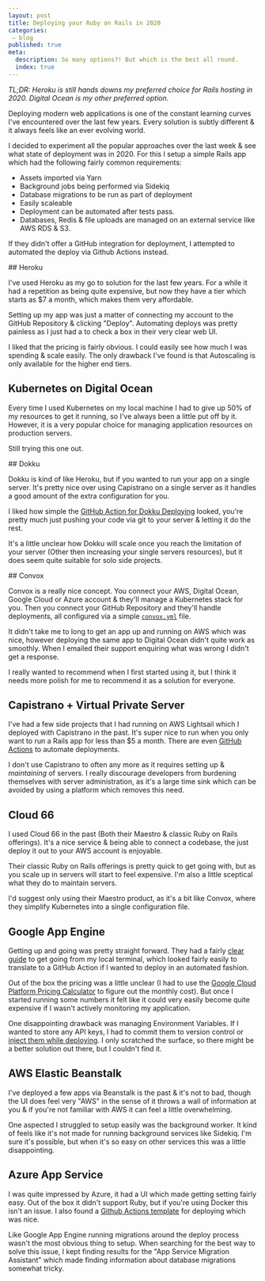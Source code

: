 ```yaml
---
layout: post
title: Deploying your Ruby on Rails in 2020
categories:
 – blog
published: true
meta:
  description: So many options?! But which is the best all round.
  index: true
---
```


_TL;DR: Heroku is still hands downs my preferred choice for Rails hosting in 2020. Digital Ocean is my other preferred option._

Deploying modern web applications is one of the constant learning curves I've encountered over the last few years. Every solution is subtly different & it always feels like an ever evolving world.

I decided to experiment all the popular approaches over the last week & see what state of deployment was in 2020. For this I setup a simple Rails app which had the following fairly common requirements:

* Assets imported via Yarn
* Background jobs being performed via Sidekiq
* Database migrations to be run as part of deployment
* Easily scaleable
* Deployment can be automated after tests pass.
* Databases, Redis & file uploads are managed on an external service like AWS RDS & S3.

If they didn't offer a GitHub integration for deployment, I attempted to automated the deploy via Github Actions instead.

## Heroku

I've used Heroku as my go to solution for the last few years. For a while it had a repetition as being quite expensive, but now they have a tier which starts as $7 a month, which makes them very affordable.

Setting up my app was just a matter of connecting my account to the GitHub Repository & clicking "Deploy". Automating deploys was pretty painless as I just had a to check a box in their very clear web UI.

I liked that the pricing is fairly obvious. I could easily see how much I was spending & scale easily. The only drawback I've found is that Autoscaling is only available for the higher end tiers.

## Kubernetes on Digital Ocean

Every time I used Kubernetes on my local machine I had to give up 50% of my resources to get it running, so I've always been a little put off by it. However, it is a very popular choice for managing application resources on production servers.

Still trying this one out.

## Dokku

Dokku is kind of like Heroku, but if you wanted to run your app on a single server. It's pretty nice over using Capistrano on a single server as it handles a good amount of the extra configuration for you.

I liked how simple the [GitHub Action for Dokku Deploying](https://github.com/marketplace/actions/dokku-to-deploy) looked, you're pretty much just pushing your code via git to your server & letting it do the rest.

It's a little unclear how Dokku will scale once you reach the limitation of your server (Other then increasing your single servers resources), but it does seem quite suitable for solo side projects.

## Convox

Convox is a really nice concept. You connect your AWS, Digital Ocean, Google Cloud or Azure account & they'll manage a Kubernetes stack for you. Then you connect your GitHub Repository and they'll handle deployments, all configured via a simple [`convox.yml`](https://docs.convox.com/configuration/convox-yml) file.

It didn't take me to long to get an app up and running on AWS which was nice, however deploying the same app to Digital Ocean didn't quite work as smoothly. When I emailed their support enquiring what was wrong I didn't get a response.

I really wanted to recommend when I first started using it, but I think it needs more polish for me to recommend it as a solution for everyone.

## Capistrano + Virtual Private Server

I've had a few side projects that I had running on AWS Lightsail which I deployed with Capistrano in the past. It's super nice to run when you only want to run a Rails app for less than $5 a month. There are even [GitHub Actions](https://github.com/marketplace/actions/capistrano-deploy) to automate deployments.

I don't use Capistrano to often any more as it requires setting up & _maintaining_ of servers. I really discourage developers from burdening themselves with server administration, as it's a large time sink which can be avoided by using a platform which removes this need.

## Cloud 66

I used Cloud 66 in the past (Both their Maestro & classic Ruby on Rails offerings). It's a nice service & being able to connect a codebase, the just deploy it out to your AWS account is enjoyable.

Their classic Ruby on Rails offerings is pretty quick to get going with, but as you scale up in servers will start to feel expensive. I'm also a little sceptical what they do to maintain servers.

I'd suggest only using their Maestro product, as it's a bit like Convox, where they simplify Kubernetes into a single configuration file.

## Google App Engine

Getting up and going was pretty straight forward. They had a fairly [clear guide](https://cloud.google.com/ruby/rails/using-cloudsql-postgres) to get going from my local terminal, which looked fairly easily to translate to a GitHub Action if I wanted to deploy in an automated fashion.

Out of the box the pricing was a little unclear (I had to use the [Google Cloud Platform Pricing Calculator](https://cloud.google.com/products/calculator/) to figure out the monthly cost). But once I started running some numbers it felt like it could very easily become quite expensive if I wasn't actively monitoring my application.

One disappointing drawback was managing Environment Variables. If I wanted to store any API keys, I had to commit them to version control or [inject them while deploying](https://dev.to/mungell/google-cloud-app-engine-environment-variables-5990). I only scratched the surface, so there might be a better solution out there, but I couldn't find it.

## AWS Elastic Beanstalk

I've deployed a few apps via Beanstalk is the past & it's not to bad, though the UI does feel very "AWS" in the sense of it throws a wall of information at you & if you're not familiar with AWS it can feel a little overwhelming.

One aspected I struggled to setup easily was the background worker. It kind of feels like it's not made for running background services like Sidekiq. I'm sure it's possible, but when it's so easy on other services this was a little disappointing.

## Azure App Service

I was quite impressed by Azure, it had a UI which made getting setting fairly easy. Out of the box it didn't support Ruby, but if you're using Docker this isn't an issue. I also found a [Github Actions template](https://github.com/Azure/actions-workflow-samples/blob/master/AppService/docker-webapp-container-on-azure.yml) for deploying which was nice.

Like Google App Engine running migrations around the deploy process wasn't the most obvious thing to setup. When searching for the best way to solve this issue, I kept finding results for the "App Service Migration Assistant" which made finding information about database migrations somewhat tricky.
